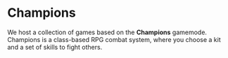 # Champions
We host a collection of games based on the **Champions** gamemode. Champions is a class-based RPG combat system, where you choose a kit and a set of skills to fight
others.